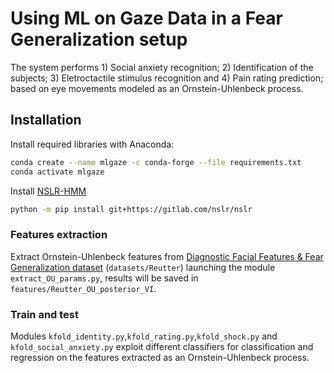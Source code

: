 # Using ML on Gaze Data in a Fear Generalization setup

The system performs 1) Social anxiety recognition; 2) Identification of the subjects; 3) Eletroctactile stimulus recognition and 4) Pain rating prediction; based on eye movements modeled as an Ornstein-Uhlenbeck process.

## Installation

Install required libraries with Anaconda:

```bash
conda create --name mlgaze -c conda-forge --file requirements.txt
conda activate mlgaze
```
Install [NSLR-HMM](https://gitlab.com/nslr/nslr-hmm)

```bash
python -m pip install git+https://gitlab.com/nslr/nslr
```

### Features extraction
Extract Ornstein-Uhlenbeck features from [Diagnostic Facial Features & Fear Generalization dataset](https://osf.io/4gz7f/) (`datasets/Reutter`) launching the module `extract_OU_params.py`, results will be saved in `features/Reutter_OU_posterior_VI`.


### Train and test
Modules `kfold_identity.py`,`kfold_rating.py`,`kfold_shock.py` and `kfold_social_anxiety.py` exploit different classifiers for classification and regression on the features extracted as an Ornstein-Uhlenbeck process.